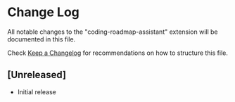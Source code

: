 # Change Log

All notable changes to the "coding-roadmap-assistant" extension will be documented in this file.

Check [Keep a Changelog](http://keepachangelog.com/) for recommendations on how to structure this file.

## [Unreleased]

- Initial release